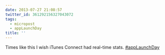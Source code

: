 ```yaml
---
date: 2013-07-27 21:08:57
twitter_id: 361292156327043072
tags:
  - micropost
  - appLaunchDay
title: ''
---
```


Times like this I wish iTunes Connect had real-time stats. [#appLaunchDay](https://twitter.com/hashtag/appLaunchDay)
